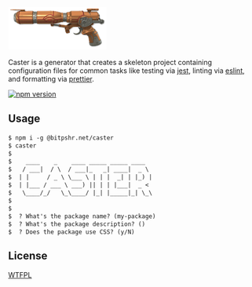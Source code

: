 ![Caster logo](logo.png?raw=true)

Caster is a generator that creates a skeleton project containing configuration files for common tasks like testing via [jest](https://facebook.github.io/jest/), linting via [eslint](https://eslint.org/), and formatting via [prettier](https://prettier.io).

[![npm version](https://badge.fury.io/js/%40bitpshr.net%2Fcaster.svg)](https://badge.fury.io/js/%40bitpshr.net%2Fcaster)

## Usage

```
$ npm i -g @bitpshr.net/caster
$ caster  
$
$    ____    _    ____ _____ _____ ____  
$   / ___|  / \  / ___|_   _| ____|  _ \ 
$  | |     / _ \ \___ \ | | |  _| | |_) |
$  | |___ / ___ \ ___) || | | |___|  _ < 
$   \____/_/   \_\____/ |_| |_____|_| \_\
$
$                                     
$  ? What's the package name? (my-package)
$  ? What's the package description? ()
$  ? Does the package use CSS? (y/N)
```

## License

[WTFPL](http://www.wtfpl.net/)
